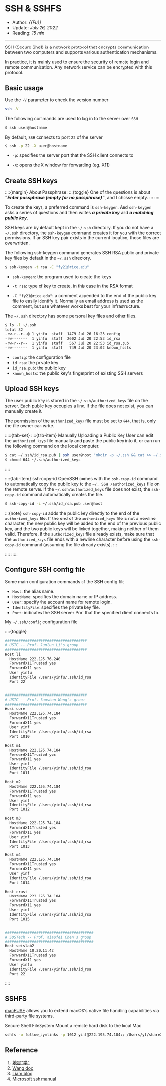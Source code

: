 # SSH & SSHFS

- Author: *{{Fu}}*
- Update: *July 26, 2022*
- Reading: *15 min*

---


SSH (Secure Shell) is a network protocol that encrypts communication between two computers and supports various authentication mechanisms.

In practice, it is mainly used to ensure the security of remote login and remote communication. Any network service can be encrypted with this protocol.

## Basic usage

Use the `-V` parameter to check the version number

```bash
ssh -V
```

The following commands are used to log in to the server over `SSH`

```bash
$ ssh user@hostname
```

By default, `SSH` connects to port `22` of the server


```bash
$ ssh -p 22 -X user@hostname
```

- `-p`: specifies the server port that the SSH client connects to
 
- `-X`: opens the X window for forwarding (eg. X11)




## Create SSH keys

::::{margin} About Passphrase:
:::{toggle}
One of the questions is about **_"Enter passphrase (empty for no passphrase)"_**, and I chosse empty.
:::
::::

To create the keys, a preferred command is `ssh-keygen`. And `ssh-keygen` asks a series of questions and then writes **_a private key_** and **_a matching public key_**.

SSH keys are by default kept in the `~/.ssh` directory. If you do not have a `~/.ssh` directory, the `ssh-keygen` command creates it for you with the correct permissions. If an SSH key pair exists in the current location, those files are overwritten.




The following ssh-keygen command generates SSH RSA public and private key files by default in the `~/.ssh` directory.


```bash
$ ssh-keygen -t rsa -C "fy21@rice.edu"
```

- `ssh-keygen`: the program used to create the keys

- `-t rsa`: type of key to create, in this case in the RSA format

- `-C "fy21@rice.edu"`: a comment appended to the end of the public key file to easily identify it. Normally an email address is used as the comment, but use whatever works best for your infrastructure.

The `~/.ssh` directory has some personal key files and other files.

```bash
$ ls -l ~/.ssh
total 32
-rw-r--r--@ 1 yinfu  staff  1479 Jul 26 16:23 config
-rw-------  1 yinfu  staff  2602 Jul 20 22:53 id_rsa
-rw-r--r--  1 yinfu  staff   567 Jul 20 22:53 id_rsa.pub
-rw-------  1 yinfu  staff   749 Jul 20 23:02 known_hosts
```

- `config`: the configuration file
- `id_rsa`: the private key
- `id_rsa.pub`: the public key
- `known_hosts`: the public key's fingerprint of existing SSH servers


## Upload SSH keys

The user public key is stored in the `~/.ssh/authorized_keys` file on the server. Each public key occupies a line. If the file does not exist, you can manually create it. 

The permission of the `authorized_keys` file must be set to `644`, that is, only the file owner can write.


:::::{tab-set}
::::{tab-item} Manually Uploading a Public Key
User can edit the `authorized_keys` file manually and paste the public key into it, or can run the following command on the local computer.

```bash
$ cat ~/.ssh/id_rsa.pub | ssh user@host "mkdir -p ~/.ssh && cat >> ~/.ssh/authorized_keys"
$ chmod 644 ~/.ssh/authorized_keys
```
::::

::::{tab-item} ssh-copy-id
OpenSSH comes with the `ssh-copy-id` command to automatically copy the public key to the `~/. SSH /authorized_keys` file on the remote server. If the `~/.ssh/authorized_keys` file does not exist, the `ssh-copy-id` command automatically creates the file.
 

```bash
$ ssh-copy-id -i ~/.ssh/id_rsa.pub user@host
```
:::{note}
`ssh-copy-id` adds the public key directly to the end of the `authorized_keys` file. If the end of the `authorized_keys` file is not a newline character, the new public key will be added to the end of the previous public key, and the two public keys will be linked together, making neither of them valid. Therefore, if the `authorized_keys` file already exists, make sure that the `authorized_keys` file ends with a newline character before using the `ssh-copy-id` command (assuming the file already exists).
:::



::::
:::::




## Configure SSH config file

Some main configuration commands of the SSH config file

- `Host`: the alias name.
- `HostName`: specifies the domain name or IP address.
- `User`: specify the account name for remote login.
- `IdentityFile`: specifies the private key file.
- `Port`: indicates the SSH server Port that the specified client connects to.


My `~/.ssh/config` configuration file

::::{toggle}
```bash
#####################################
# USTC -- Prof. Junlun Li's group
#####################################
Host li
  HostName 222.195.76.240
  ForwardX11Trusted yes
  ForwardX11 yes
  User yinfu
  IdentityFile /Users/yinfu/.ssh/id_rsa
  Port 22


#####################################
# USTC -- Prof. Baoshan Wang's group
#####################################
Host core
  HostName 222.195.74.184
  ForwardX11Trusted yes
  ForwardX11 yes
  User yinf
  IdentityFile /Users/yinfu/.ssh/id_rsa
  Port 1010

Host m1
  HostName 222.195.74.184
  ForwardX11Trusted yes
  ForwardX11 yes
  User yinf
  IdentityFile /Users/yinfu/.ssh/id_rsa
  Port 1011

Host m2
  HostName 222.195.74.184
  ForwardX11Trusted yes
  ForwardX11 yes
  User yinf
  IdentityFile /Users/yinfu/.ssh/id_rsa
  Port 1012

Host m3
  HostName 222.195.74.184
  ForwardX11Trusted yes
  ForwardX11 yes
  User yinf
  IdentityFile /Users/yinfu/.ssh/id_rsa
  Port 1013

Host m4
  HostName 222.195.74.184
  ForwardX11Trusted yes
  ForwardX11 yes
  User yinf
  IdentityFile /Users/yinfu/.ssh/id_rsa
  Port 1014

Host crust
  HostName 222.195.74.184
  ForwardX11Trusted yes
  ForwardX11 yes
  User yinf
  IdentityFile /Users/yinfu/.ssh/id_rsa
  Port 1015


########################################
# SUSTech -- Prof. Xiaofei Chen's group
########################################
Host seislab2
  HostName 10.20.11.42
  ForwardX11Trusted yes
  ForwardX11 yes
  User yinfu
  IdentityFile /Users/yinfu/.ssh/id_rsa
  Port 22

```
::::



## SSHFS
[macFUSE](https://osxfuse.github.io/) allows you to extend macOS's native file handling capabilities via third-party file systems.

Secure Shell FileSystem
Mount a remote hard disk to the local Mac


```bash
sshfs -o follow_symlinks -p 1012 yinf@222.195.74.184:/ /Users/yf/share2/
```

## Reference

1. [地震"学"](https://seismo-learn.org/seismology101/best-practices/vscode/)
1. [Wang doc](https://wangdoc.com/ssh/key.html)
1. [Liam blog](https://liam.page/2017/09/12/rescue-your-life-with-SSH-config-file/)
1. [Microsoft ssh manual](https://docs.microsoft.com/en-us/azure/virtual-machines/linux/create-ssh-keys-detailed)
